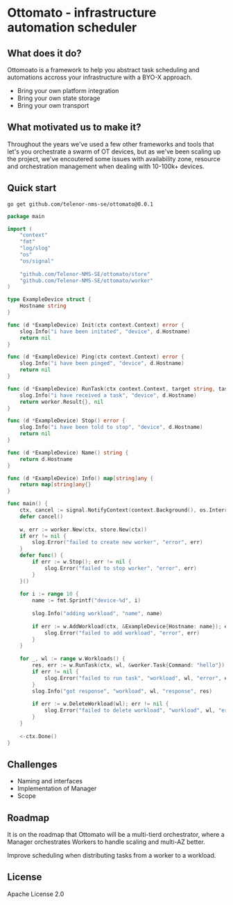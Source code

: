 # Ottomato - infrastructure automation scheduler

## What does it do?
Ottomoato is a framework to help you abstract task scheduling and automations accross your infrastructure with a BYO-X approach.
- Bring your own platform integration
- Bring your own state storage
- Bring your own transport

## What motivated us to make it?
Throughout the years we've used a few other frameworks and tools that let's you orchestrate a swarm of OT devices, but as we've been scaling up the project, we've encoutered some issues with availability zone, resource and orchestration management when dealing with 10-100k+ devices.

## Quick start
`go get github.com/telenor-nms-se/ottomato@0.0.1`

```go
package main

import (
	"context"
	"fmt"
	"log/slog"
	"os"
	"os/signal"
	
	"github.com/Telenor-NMS-SE/ottomato/store"
	"github.com/Telenor-NMS-SE/ottomato/worker"
)

type ExampleDevice struct {
	Hostname string
}

func (d *ExampleDevice) Init(ctx context.Context) error {
	slog.Info("i have been initated", "device", d.Hostname)
	return nil
}

func (d *ExampleDevice) Ping(ctx context.Context) error {
	slog.Info("i have been pinged", "device", d.Hostname)
	return nil
}

func (d *ExampleDevice) RunTask(ctx context.Context, target string, task *worker.Task) (worker.Result, error) {
	slog.Info("i have received a task", "device", d.Hostname)
	return worker.Result{}, nil
}

func (d *ExampleDevice) Stop() error {
	slog.Info("i have been told to stop", "device", d.Hostname)
	return nil
}

func (d *ExampleDevice) Name() string {
	return d.Hostname
}

func (d *ExampleDevice) Info() map[string]any {
	return map[string]any{}
}

func main() {
	ctx, cancel := signal.NotifyContext(context.Background(), os.Interrupt)
	defer cancel()
	
	w, err := worker.New(ctx, store.New(ctx))
	if err != nil {
		slog.Error("failed to create new worker", "error", err)
	}
	defer func() {
		if err := w.Stop(); err != nil {
			slog.Error("failed to stop worker", "error", err)
		}
	}()
	
	for i := range 10 {
		name := fmt.Sprintf("device-%d", i)
		
		slog.Info("adding workload", "name", name)
		
		if err := w.AddWorkload(ctx, &ExampleDevice{Hostname: name}); err != nil {
			slog.Error("failed to add workload", "error", err)
		}
	}
	
	for _, wl := range w.Workloads() {
		res, err := w.RunTask(ctx, wl, &worker.Task{Command: "hello"})
		if err != nil {
			slog.Error("failed to run task", "workload", wl, "error", err)
		}
		slog.Info("got response", "workload", wl, "response", res)
	    
		if err := w.DeleteWorkload(wl); err != nil {
			slog.Error("failed to delete workload", "workload", wl, "error", err)
		}
	}
	
	<-ctx.Done()
}
```

## Challenges
- Naming and interfaces
- Implementation of Manager
- Scope

## Roadmap
It is on the roadmap that Ottomato will be a multi-tierd orchestrator, where a Manager orchestrates Workers to handle scaling and multi-AZ better.

Improve scheduling when distributing tasks from a worker to a workload.

## License
Apache License 2.0